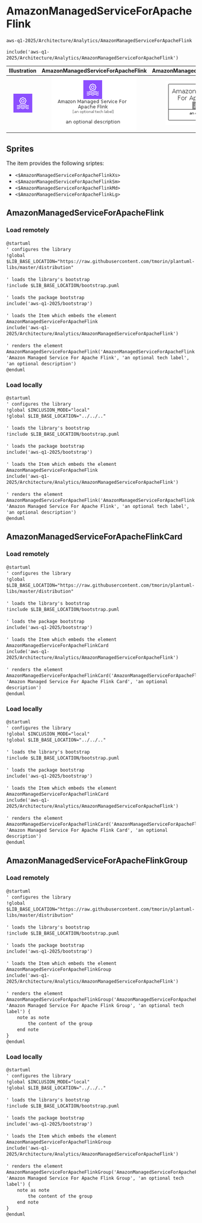 # AmazonManagedServiceForApacheFlink


```text
aws-q1-2025/Architecture/Analytics/AmazonManagedServiceForApacheFlink
```

```text
include('aws-q1-2025/Architecture/Analytics/AmazonManagedServiceForApacheFlink')
```



| Illustration | AmazonManagedServiceForApacheFlink | AmazonManagedServiceForApacheFlinkCard | AmazonManagedServiceForApacheFlinkGroup |
| :---: | :---: | :---: | :---: |
| ![illustration for Illustration](../../../aws-q1-2025/Architecture/Analytics/AmazonManagedServiceForApacheFlink.png) | ![illustration for AmazonManagedServiceForApacheFlink](../../../aws-q1-2025/Architecture/Analytics/AmazonManagedServiceForApacheFlink.Local.png) | ![illustration for AmazonManagedServiceForApacheFlinkCard](../../../aws-q1-2025/Architecture/Analytics/AmazonManagedServiceForApacheFlinkCard.Local.png) | ![illustration for AmazonManagedServiceForApacheFlinkGroup](../../../aws-q1-2025/Architecture/Analytics/AmazonManagedServiceForApacheFlinkGroup.Local.png) |



## Sprites
The item provides the following sriptes:

- `<$AmazonManagedServiceForApacheFlinkXs>`
- `<$AmazonManagedServiceForApacheFlinkSm>`
- `<$AmazonManagedServiceForApacheFlinkMd>`
- `<$AmazonManagedServiceForApacheFlinkLg>`





## AmazonManagedServiceForApacheFlink

### Load remotely
```plantuml
@startuml
' configures the library
!global $LIB_BASE_LOCATION="https://raw.githubusercontent.com/tmorin/plantuml-libs/master/distribution"

' loads the library's bootstrap
!include $LIB_BASE_LOCATION/bootstrap.puml

' loads the package bootstrap
include('aws-q1-2025/bootstrap')

' loads the Item which embeds the element AmazonManagedServiceForApacheFlink
include('aws-q1-2025/Architecture/Analytics/AmazonManagedServiceForApacheFlink')

' renders the element
AmazonManagedServiceForApacheFlink('AmazonManagedServiceForApacheFlink', 'Amazon Managed Service For Apache Flink', 'an optional tech label', 'an optional description')
@enduml
```

### Load locally
```plantuml
@startuml
' configures the library
!global $INCLUSION_MODE="local"
!global $LIB_BASE_LOCATION="../../.."

' loads the library's bootstrap
!include $LIB_BASE_LOCATION/bootstrap.puml

' loads the package bootstrap
include('aws-q1-2025/bootstrap')

' loads the Item which embeds the element AmazonManagedServiceForApacheFlink
include('aws-q1-2025/Architecture/Analytics/AmazonManagedServiceForApacheFlink')

' renders the element
AmazonManagedServiceForApacheFlink('AmazonManagedServiceForApacheFlink', 'Amazon Managed Service For Apache Flink', 'an optional tech label', 'an optional description')
@enduml
```

## AmazonManagedServiceForApacheFlinkCard

### Load remotely
```plantuml
@startuml
' configures the library
!global $LIB_BASE_LOCATION="https://raw.githubusercontent.com/tmorin/plantuml-libs/master/distribution"

' loads the library's bootstrap
!include $LIB_BASE_LOCATION/bootstrap.puml

' loads the package bootstrap
include('aws-q1-2025/bootstrap')

' loads the Item which embeds the element AmazonManagedServiceForApacheFlinkCard
include('aws-q1-2025/Architecture/Analytics/AmazonManagedServiceForApacheFlink')

' renders the element
AmazonManagedServiceForApacheFlinkCard('AmazonManagedServiceForApacheFlinkCard', 'Amazon Managed Service For Apache Flink Card', 'an optional description')
@enduml
```

### Load locally
```plantuml
@startuml
' configures the library
!global $INCLUSION_MODE="local"
!global $LIB_BASE_LOCATION="../../.."

' loads the library's bootstrap
!include $LIB_BASE_LOCATION/bootstrap.puml

' loads the package bootstrap
include('aws-q1-2025/bootstrap')

' loads the Item which embeds the element AmazonManagedServiceForApacheFlinkCard
include('aws-q1-2025/Architecture/Analytics/AmazonManagedServiceForApacheFlink')

' renders the element
AmazonManagedServiceForApacheFlinkCard('AmazonManagedServiceForApacheFlinkCard', 'Amazon Managed Service For Apache Flink Card', 'an optional description')
@enduml
```

## AmazonManagedServiceForApacheFlinkGroup

### Load remotely
```plantuml
@startuml
' configures the library
!global $LIB_BASE_LOCATION="https://raw.githubusercontent.com/tmorin/plantuml-libs/master/distribution"

' loads the library's bootstrap
!include $LIB_BASE_LOCATION/bootstrap.puml

' loads the package bootstrap
include('aws-q1-2025/bootstrap')

' loads the Item which embeds the element AmazonManagedServiceForApacheFlinkGroup
include('aws-q1-2025/Architecture/Analytics/AmazonManagedServiceForApacheFlink')

' renders the element
AmazonManagedServiceForApacheFlinkGroup('AmazonManagedServiceForApacheFlinkGroup', 'Amazon Managed Service For Apache Flink Group', 'an optional tech label') {
    note as note
        the content of the group
    end note
}
@enduml
```

### Load locally
```plantuml
@startuml
' configures the library
!global $INCLUSION_MODE="local"
!global $LIB_BASE_LOCATION="../../.."

' loads the library's bootstrap
!include $LIB_BASE_LOCATION/bootstrap.puml

' loads the package bootstrap
include('aws-q1-2025/bootstrap')

' loads the Item which embeds the element AmazonManagedServiceForApacheFlinkGroup
include('aws-q1-2025/Architecture/Analytics/AmazonManagedServiceForApacheFlink')

' renders the element
AmazonManagedServiceForApacheFlinkGroup('AmazonManagedServiceForApacheFlinkGroup', 'Amazon Managed Service For Apache Flink Group', 'an optional tech label') {
    note as note
        the content of the group
    end note
}
@enduml
```

